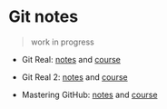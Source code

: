 # Git notes

> work in progress

* Git Real: [notes](git-real-1.md) and [course](https://www.codeschool.com/courses/git-real)

* Git Real 2: [notes](git-real-2.md) and [course](https://www.codeschool.com/courses/git-real-2)

* Mastering GitHub: [notes](mastering-github.md) and [course](https://www.codeschool.com/courses/mastering-github)
